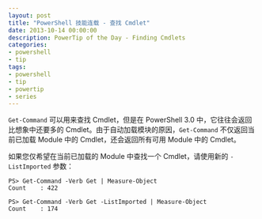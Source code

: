 ```yaml
---
layout: post
title: "PowerShell 技能连载 - 查找 Cmdlet"
date: 2013-10-14 00:00:00
description: PowerTip of the Day - Finding Cmdlets
categories:
- powershell
- tip
tags:
- powershell
- tip
- powertip
- series
---
```

`Get-Command` 可以用来查找 Cmdlet，但是在 PowerShell 3.0 中，它往往会返回比想象中还要多的 Cmdlet。由于自动加载模块的原因，`Get-Command` 不仅返回当前已加载 Module 中的 Cmdlet，还会返回所有可用 Module 中的 Cmdlet。

如果您仅希望在当前已加载的 Module 中查找一个 Cmdlet，请使用新的 `-ListImported` 参数：

	PS> Get-Command -Verb Get | Measure-Object
	Count    : 422
	
	PS> Get-Command -Verb Get -ListImported | Measure-Object
	Count    : 174


<!--本文国际来源：[Finding Cmdlets](http://powershell.com/cs/blogs/tips/default.aspx)-->
